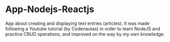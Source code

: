 # App-Nodejs-Reactjs

App about creating and displaying text entries (articles). It was made following a Youtube tutorial (by Codenautas) in order to learn NodeJS and practice CRUD operations, and improved on the way by my own knowledge.
